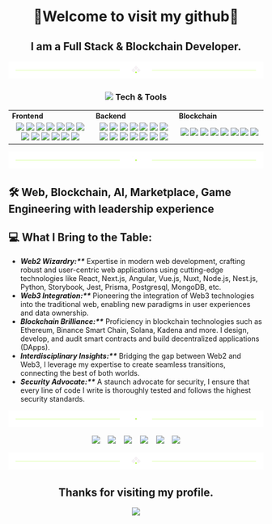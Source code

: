 <h1 align="center">
    👋Welcome to visit my github👋
  </h1>
  <h2 align="center">
    I am a Full Stack & Blockchain Developer.
  </h2>
  <div align="center">
    <img src="https://github.com/mymiracle0118/mymiracle0118/blob/main/divider1.png" alt="divider"/>
  </div> 
  <h3 align="center"><img src="https://github.com/naruhitokaide/naruhitokaide/blob/main/code.gif" height="20"/> Tech & Tools</h3>
  
  <div align="center" style="witdh:100%"> 
    <table>
      <tr>
        <td valign="center" width="100px"><b>Frontend<b></td>
        <td valign="center" width="100px"><b>Backend<b></td>
        <td valign="center" width="100px"><b>Blockchain<b></td>
      </tr>
      <tr>
        <td valign="center" align="center" width="300px">
          <img src="https://img.shields.io/badge/Angular-blue" /> 
          <img src="https://img.shields.io/badge/Flutter-blue" /> 
          <img src="https://img.shields.io/badge/HTML-blue" /> 
          <img src="https://img.shields.io/badge/React-blue" /> 
          <img src="https://img.shields.io/badge/CSS-blue" />
          <img src="https://img.shields.io/badge/JavaScript-blue" /> 
          <img src="https://img.shields.io/badge/TypeScript-blue" />
          <img src="https://img.shields.io/badge/Vue-blue" /> 
          <img src="https://img.shields.io/badge/Bootstrap-blue" /> 
          <img src="https://img.shields.io/badge/Tailwind-blue" /> 
          <img src="https://img.shields.io/badge/Next-blue" /> 
          <img src="https://img.shields.io/badge/Nuxt-blue" /> 
          <img src="https://img.shields.io/badge/Chart.js-blue" />
        </td>      
        <td valign="center" align="center" width="300px">
          <img src="https://img.shields.io/badge/Django-blue" /> 
          <img src="https://img.shields.io/badge/Python-blue" /> 
          <img src="https://img.shields.io/badge/Selenium-blue" />        
          <img src="https://img.shields.io/badge/Ruby-blue" /> 
          <img src="https://img.shields.io/badge/Rails-blue" /> 
          <img src="https://img.shields.io/badge/BeautifulSoup-blue" /> 
          <img src="https://img.shields.io/badge/Pandas-blue" /> 
          <img src="https://img.shields.io/badge/Numpy-blue" /> 
          <img src="https://img.shields.io/badge/Flask-blue" /> 
          <img src="https://img.shields.io/badge/PHP-blue" /> 
          <img src="https://img.shields.io/badge/Laravel-blue" /> 
          <img src="https://img.shields.io/badge/Node.js-blue" /> 
          <img src="https://img.shields.io/badge/Express-blue" /> 
          <img src="https://img.shields.io/badge/Nest.js-blue" /> 
        </td>
        <td valign="center" align="center" width="300px">
            <img src="https://img.shields.io/badge/Web3.js-blue" /> 
            <img src="https://img.shields.io/badge/Solidity-blue" /> 
            <img src="https://img.shields.io/badge/Polkadot-blue" /> 
            <img src="https://img.shields.io/badge/Solana-blue" /> 
            <img src="https://img.shields.io/badge/Golang-blue" /> 
            <img src="https://img.shields.io/badge/Rust-blue" /> 
            <img src="https://img.shields.io/badge/Smart Contract-blue" /> 
            <img src="https://img.shields.io/badge/Bitcoin-blue" />
        </td>
      </tr>
    </table>
  
  </div>
  
  <div align="center">
    <img src="https://github.com/mymiracle0118/mymiracle0118/blob/main/divider2.png" alt="divider"/>
  </div>
  
  <div>
      <h2>
        🛠  Web, Blockchain, AI, Marketplace, Game Engineering with leadership experience
    </h2>
      <h2>💻 What I Bring to the Table:</h2>
      <ul>
        <li><b><i>Web2 Wizardry:**</i></b> Expertise in modern web development, crafting robust and user-centric web applications using cutting-edge technologies like React, Next.js, Angular, Vue.js, Nuxt, Node.js, Nest.js, Python, Storybook, Jest, Prisma, Postgresql, MongoDB, etc.</li>
        <li><b><i>Web3 Integration:**</i></b> Pioneering the integration of Web3 technologies into the traditional web, enabling new paradigms in user experiences and data ownership.</li>
        <li><b><i>Blockchain Brilliance:**</i></b> Proficiency in blockchain technologies such as Ethereum, Binance Smart Chain, Solana, Kadena and more. I design, develop, and audit smart contracts and build decentralized applications (DApps).</li>
        <li><b><i>Interdisciplinary Insights:**</i></b> Bridging the gap between Web2 and Web3, I leverage my expertise to create seamless transitions, connecting the best of both worlds.</li>
        <li><b><i>Security Advocate:**</i></b> A staunch advocate for security, I ensure that every line of code I write is thoroughly tested and follows the highest security standards.</li>
      </ul>
  </div>
   
  <div align="center">
    <img src="https://github.com/mymiracle0118/mymiracle0118/blob/main/divider2.png" alt="divider"/>
  </div>

  <p align="center">
    <a href="https://www.linkedin.com/in/toruichikawa/" target="_blank" rel="noopener noreferrer"><img src="https://img.icons8.com/fluency/2x/linkedin.png"  width="50" /></a>
    &nbsp;&nbsp;
    <a href="mailto:oxmmty@gmail.com" target="_blank" rel="noopener noreferrer"><img src="https://img.icons8.com/fluency/2x/gmail-new.png"  width="50" /></a>
    &nbsp;&nbsp;
    <a href="https://join.skype.com/invite/E3GqAXDFm2aW" target="_blank" rel="noopener noreferrer"><img src="https://img.icons8.com/color/2x/skype.png"  width="50" /></a>
    &nbsp;&nbsp;
    <a href="https://t.me/oxmmty0" target="_blank" rel="noopener noreferrer"><img src="https://img.icons8.com/color/2x/telegram-app.png"  width="50" /></a>
    &nbsp;&nbsp;
    <a href="https://discordapp.com/users/1230674441172684851" target="_blank" rel="noopener noreferrer"><img src="https://img.icons8.com/3d-fluency/94/discord-logo.png"  width="50" /></a>
    &nbsp;&nbsp;
    <a href="" target="_blank" rel="noopener noreferrer"><img src="https://img.icons8.com/nolan/2x/link.png"  width="50" /></a>
  </p>
  
  <div align="center">
    <img src="https://github.com/mymiracle0118/mymiracle0118/blob/main/divider1.png" alt="divider"/>
  </div>
  
  <h2 align="center"> Thanks for visiting my profile. </h2>
  <p align="center">
    <img src="https://capsule-render.vercel.app/api?type=waving&color=gradient&height=65&section=footer"/>
  </p>
  
